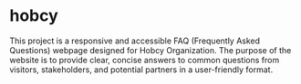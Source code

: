 # hobcy
This project is a responsive and accessible FAQ (Frequently Asked Questions) webpage designed for Hobcy Organization. The purpose of the website is to provide clear, concise answers to common questions from visitors, stakeholders, and potential partners in a user-friendly format.
